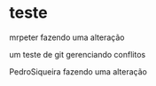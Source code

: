 # teste

mrpeter fazendo uma alteração

um teste de git
gerenciando conflitos

PedroSiqueira fazendo uma alteração
